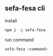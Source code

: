 ## sefa-fesa cli

install

```sh
npm i -g sefa-fesa
```

run command

```sh
sefa-fesa <command>
```
